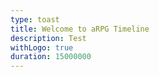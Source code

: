 ```yaml
---
type: toast
title: Welcome to aRPG Timeline
description: Test
withLogo: true
duration: 15000000
---
```

